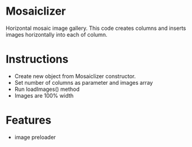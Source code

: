 # Mosaiclizer
Horizontal mosaic image gallery.
This code creates columns and inserts images horizontally into each of column.

# Instructions
- Create new object from Mosaiclizer constructor.
- Set number of columns as parameter and images array
- Run loadImages() method
- Images are 100% width

# Features
- image preloader
